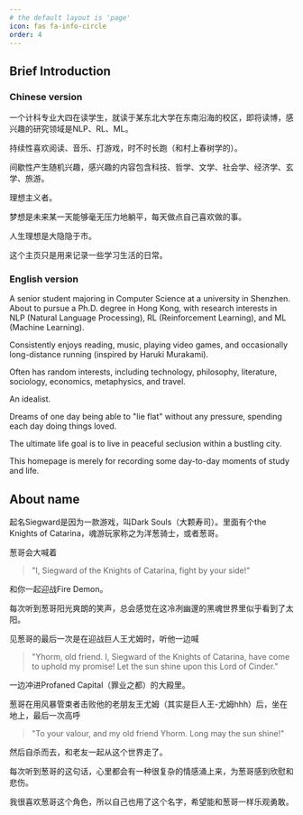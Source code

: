 ```yaml
---
# the default layout is 'page'
icon: fas fa-info-circle
order: 4
---
```


## Brief Introduction
### Chinese version
一个计科专业大四在读学生，就读于某东北大学在东南沿海的校区，即将读博，感兴趣的研究领域是NLP、RL、ML。

持续性喜欢阅读、音乐、打游戏，时不时长跑（和村上春树学的）。

间歇性产生随机兴趣，感兴趣的内容包含科技、哲学、文学、社会学、经济学、玄学、旅游。

理想主义者。

梦想是未来某一天能够毫无压力地躺平，每天做点自己喜欢做的事。

人生理想是大隐隐于市。

这个主页只是用来记录一些学习生活的日常。

### English version

A senior student majoring in Computer Science at a university in Shenzhen. About to pursue a Ph.D. degree in Hong Kong, with research interests in NLP (Natural Language Processing), RL (Reinforcement Learning), and ML (Machine Learning).

Consistently enjoys reading, music, playing video games, and occasionally long-distance running (inspired by Haruki Murakami).

Often has random interests, including technology, philosophy, literature, sociology, economics, metaphysics, and travel.

An idealist. 

Dreams of one day being able to "lie flat" without any pressure, spending each day doing things loved.

The ultimate life goal is to live in peaceful seclusion within a bustling city.

This homepage is merely for recording some day-to-day moments of study and life.
<!-- (English version is mainly generated by GPT-4o) -->

## About name
起名Siegward是因为一款游戏，叫Dark Souls（大颗寿司）。里面有个the Knights of Catarina，魂游玩家称之为洋葱骑士，或者葱哥。

葱哥会大喊着
> "I, Siegward of the Knights of Catarina, fight by your side!"

和你一起迎战Fire Demon。

每次听到葱哥阳光爽朗的笑声，总会感觉在这冷冽幽邃的黑魂世界里似乎看到了太阳。

见葱哥的最后一次是在迎战巨人王尤姆时，听他一边喊
> "Yhorm, old friend. I, Siegward of the Knights of Catarina, have come to uphold my promise! 
> Let the sun shine upon this Lord of Cinder."

一边冲进Profaned Capital（罪业之都）的大殿里。

葱哥在用风暴管束者击败他的老朋友王尤姆（其实是巨人王-尤姆hhh）后，坐在地上，最后一次高呼
> "To your valour, and my old friend Yhorm. Long may the sun shine!"

然后自杀而去，和老友一起从这个世界走了。

每次听到葱哥的这句话，心里都会有一种很复杂的情感涌上来，为葱哥感到欣慰和悲伤。

我很喜欢葱哥这个角色，所以自己也用了这个名字，希望能和葱哥一样乐观勇敢。
